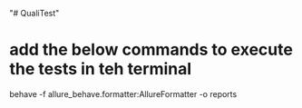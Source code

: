 "# QualiTest" 

# add the below commands to execute the tests in teh terminal

behave -f allure_behave.formatter:AllureFormatter -o reports


